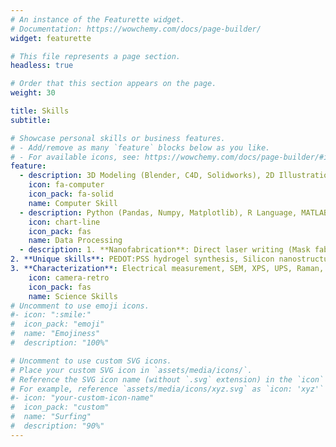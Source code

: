 ```yaml
---
# An instance of the Featurette widget.
# Documentation: https://wowchemy.com/docs/page-builder/
widget: featurette

# This file represents a page section.
headless: true

# Order that this section appears on the page.
weight: 30

title: Skills
subtitle:

# Showcase personal skills or business features.
# - Add/remove as many `feature` blocks below as you like.
# - For available icons, see: https://wowchemy.com/docs/page-builder/#icons
feature:
  - description: 3D Modeling (Blender, C4D, Solidworks), 2D Illustration (Adobe Illustration, Photoshop, Flash), Video-editing (PR, DaVinci), Script/Coding (Python, HTML language), COSMOL (Simulation, Flow simulation), Poster design and Other advanced computer-related skills
    icon: fa-computer
    icon_pack: fa-solid
    name: Computer Skill
  - description: Python (Pandas, Numpy, Matplotlib), R Language, MATLAB, Origin
    icon: chart-line
    icon_pack: fas
    name: Data Processing
  - description: 1. **Nanofabrication**: Direct laser writing (Mask fabrication), Photolithography, Reactive ion etching, Nanoimprint, Glue dispenser, Electroplate, ALD(TiO2)
2. **Unique skills**: PEDOT:PSS hydrogel synthesis, Silicon nanostructure fabrication by MACE method, 3D modeling and printing, Scientific illustration 
3. **Characterization**: Electrical measurement, SEM, XPS, UPS, Raman, SEM, KPFM and other sorts of instruments
    icon: camera-retro
    icon_pack: fas
    name: Science Skills
# Uncomment to use emoji icons.
#- icon: ":smile:"
#  icon_pack: "emoji"
#  name: "Emojiness"
#  description: "100%"

# Uncomment to use custom SVG icons.
# Place your custom SVG icon in `assets/media/icons/`.
# Reference the SVG icon name (without `.svg` extension) in the `icon` field.
# For example, reference `assets/media/icons/xyz.svg` as `icon: 'xyz'`
#- icon: "your-custom-icon-name"
#  icon_pack: "custom"
#  name: "Surfing"
#  description: "90%"
---
```


